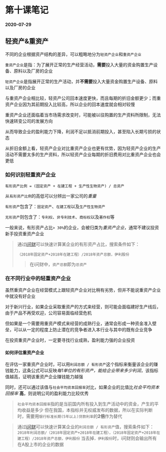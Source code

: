 # 第十课笔记

#### 2020-07-29

## 轻资产&重资产

不同的企业根据资产结构的差异，可以粗略地分为`轻资产企业`和`重资产企业`

`重资产企业`是指：为了展开正常的生产经营活动，**需要**投入大量的资金购置生产设备、原料以及厂房的企业

`轻资产企业`是指展开正常的生产活动，并**不需要**投入大量资金购置生产设备、原料以及厂房的企业

与重资产企业相比较，轻资产公司回本速度更快，而且每期的折旧金额更少；而重资产企业因为其前期投入比较高，所以企业的回本速度就会相对较慢

重资产企业还面临着当市场需求改变时，可能被以往购置的生产资料所限制，无法快速转变公司的发展方向

从而导致企业的盈利能力下降，利润不足以抵消前期投入，甚至陷入长期亏损的状态

从折旧金额上看，轻资产企业对比重资产企业也更有优势，因为轻资产企业的生产活动不需要太多的生产资料，所以轻资产企业每期的折旧费用对比重资产企业也会更低

### 如何识别轻重资产企业

`有形资产比例 = (固定资产 + 在建工程 + 生产性生物资产) / 总资产`

从`有形资产比例`的高低可以分辨出一家公司的*重量*

`有形资产`包含了：`固定资产`、`在建工程`以及`生产性生物资产`

`无形资产`则包含了：`专利权`、`非专利技术`、`商标权`以及`著作权`等

一般来说，有形资产占比`> 30%`的企业，会被归类为*重资产企业*，通常不建议投资新手投资重资产企业

> 通过[i问财](http://www.iwencai.com/unifiedwap/home/index)可以快速计算某企业的有形资产占比，搜索条件如下：
>
> `（2018年固定资产+2018年在建工程）/2018年资产总额，伊利股份`
>
> > 在i问财中，`资产总额`即为`总资产`

### 在不同行业中的轻重资产企业

虽然重资产企业在经营模式上跟轻资产企业对比稍有劣势，但并不能说重资产企业中就没有好企业

对于新兴行业，如果企业采取重资产的方式来经营，则可能会面临建好生产线后，由于产品不再受欢迎，公司容易面临经营危机

但如果是一个需要用重资产模式来经营的成熟行业，通常会形成一种资金准入壁垒，可以从一定的程度上防止潜在的竞争者进入本行业与其中的既有企业竞争

在投资重资产企业时，一定要寻找行业成熟，盈利能力强的企业投资

#### 如何评估重资产企业

在评估一家重资产企业时，可以用`利润总额 / 有形资产`这个指标来衡量该企业的赚钱能力，这条公式可以反映*每1单位的有形资产，能给企业带来多少利润*，该指标值越高，证明该重资产企业赚钱能力越强

同时，还可以通过该值与`社会平均资本回报率`对比，如果企业的比值比*社会平均资本回报率* **高**，则说明公司的盈利能力比较优秀

> `社会平均资本回报率`指的是当前国内所有投入到生产活动中的资金，产生的平均收益是多少
> 但在我国，本指标并无权威发布的数据，所以在实际判断时，需要用`银行标准长期(5年以上)贷款利率`的**2倍**作为替代

> 通过[i问财](http://www.iwencai.com/unifiedwap/home/index)可以快速计算某企业的`利润总额 / 有形资产`值，搜索条件如下：
> `2018年利润总额/（2018年固定资产+2018年在建工程），（2018年固定资产+2018年在建工程）/2018年资产总额，伊利股份`
> 当去掉`，伊利股份`时，i问财则会输出所有在A股上市的企业的数据
